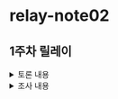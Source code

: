 # relay-note02
## 1주차 릴레이

<details>
<summary>토론 내용</summary>
 
### 1. 부스트캠프 커뮤니티는 어떤 커뮤니티가 되어야 할까? 커뮤니티라는 건 무엇일까? 
- 슬랙도 하나의 커뮤니티가 될 수 있을 것 같다.
- 정보공유, 소소한 잡답도 하면서 같이 성장하는 환경인 것 같다.
- 애매하거나 이해하기 어려운 미션을 같이 논의하면서 방향성을 잡아주는 데 큰 도움이 된다.
- 다른 캠퍼들이 올린 정보로 시작점을 찾고, 목표도 추가할 수 있다.

### 2. 개발자로서 학습하고 성장한다는 건 무엇일까? 학습과 성장이 되고 있는지 어떻게 확인할 수 있을까?
- 주로 미션 해결에 대해 토론함.
- 학습시간 안에 학습할 내용이 많아서, 방향성 정도만 알아간다는 느낌이 든다.
- 초반에는 미션을 해결하고 코드를 무조건 구현해야 한다는 집중이 있어서 배우는 것이 없었는데, 이번주 후반에는 더 학습에 집중하여 얻어가는 것이 더 많은 것 같다.
- 우선순위 결정, 최소한의 목표 등의 필요성을 느낀다.
- CS 지식도 얻고, 또 어떤식으로 학습을 진행해 나가야 하는지 배우는 것 같다.
- 제출은 했다, 베이직보다는 구현 이상의 내용을 생각해 나가서 구상, 설계까지도 생각하는 것 같다. 
 
### 3. AI에게는 어떤 도움을 받을 수 있고, 받을 수 없을까? AI가 할 수 있지만 하면 안 되는 일도 있을까? 
- AI에게 키워드를 주어서, 흐름/학습 순서를 정해주게 하는 것도 좋은 것 같다.
- 체크포인트 작성 같은 작업에서 도움을 받을 수도 있다.
  - 그렇지만 체크포인트를 직접 만드는 것이 학습에는 더 도움이 될 수도 있음
- 학습한 정보를 건내주고, 요약이나 자료 정리를 요청해주면 편리하다.
- 로직을 생각하지 않고, 그대로 코드를 작성해달라고 요청하니 학습은 됬지만, 구현 실력은 안 늘은 기분이 들었다
- 리서치 부분에서 물어볼 때 신뢰성이 안 들어서 "이걸로 배워도 되나" 같은 기분이 들었다. 공식 문서를 확인하는 것이 나은것 같다.
- https://notebooklm.google.com/ 같은 모델로 찾은 자료를 정리해달라고 요청하는 것도 좋은 생각 같다.
- https://www.perplexity.ai/ 로 검색을 대신 해주는 모델을 사용하는 것도 가능하다.
- 테스팅, 검증에서 사용하면 편리해질 수 있을 것 같다.

### 4. 챌린지를 하며 놓치고 있는 것과 과도하게 집중하고 있는 것은 무엇일까? 어떻게 보완할 수 있을까?
- 1순위는 건강 (잠, 컨디션, 생활패턴...) "하나만 더" 하다가 잠을 좀 잃는 것 같다.
- 여기서도 AI 사용이 가능할까?
- 완성에 과도하게 집중해서, 돌아볼때 맞는 내용이 별로 없는 기분이 들었다.
- 문제처럼 보기보다는 학습에 필요한 과정으로 보는 것이 이상적인 것 같다.

### 5. 부스트캠프에서 1주차를 보내면서 아쉬웠던 게 있었나? 시도해 보고 싶었지만 망설였던 게 있나?
- 시간부족으로 인해서 리팩토링/테스트를 못 거친 것이 아쉬웠다.
- 오류가 뜰때 어떻게 해결해야 할지 막히는 것이 아쉬웠다.
- 코드에 예외 처리를 못해준 것 같았고, 뒤돌아볼 때 내가 쓴 코드인데 이해가 잘 안됐다.

## 결론
- 미션을 수행하면서 시간이 부족함을 많이 느꼈다.
- 아무래도 학습 부분에서 자료 요약/검색/정리에서 AI를 사용하면 좋을 것 같다 (키워드 뽑아주기, 학습 순서 잡아주기 등)
- 자주 사용하는 프롬프트를 정리해보기?
- 미션 학습을 도와주는 (정리, 요약) 프롬프트를 제작하기

</details>

<details>

<summary>조사 내용</summary>
 - 프롬프트 만들기
  - xml, 마크다운을 사용하면 모델에게 알려주는 프롬프트를 정리할 수 있다.
  - Identity: 모델이 어떤 방식으로 답했으면 좋겠는지 입력하는 부분 (조사를 도와주는 선생님, 멘토...)
  - Context: 어떤 식의 입력이 들어올 수 있는지 설명하기
  - Instruction: 모델이 어떤 식으로 대답했으면 좋겠는지 설명
  - Constraints: 모델에게 제약 relay-note02
## 1주차 릴레이

<details>
<summary>토론 내용</summary>
 
### 1. 부스트캠프 커뮤니티는 어떤 커뮤니티가 되어야 할까? 커뮤니티라는 건 무엇일까? 
- 슬랙도 하나의 커뮤니티가 될 수 있을 것 같다.
- 정보공유, 소소한 잡답도 하면서 같이 성장하는 환경인 것 같다.
- 애매하거나 이해하기 어려운 미션을 같이 논의하면서 방향성을 잡아주는 데 큰 도움이 된다.
- 다른 캠퍼들이 올린 정보로 시작점을 찾고, 목표도 추가할 수 있다.

### 2. 개발자로서 학습하고 성장한다는 건 무엇일까? 학습과 성장이 되고 있는지 어떻게 확인할 수 있을까?
- 주로 미션 해결에 대해 토론함.
- 학습시간 안에 학습할 내용이 많아서, 방향성 정도만 알아간다는 느낌이 든다.
- 초반에는 미션을 해결하고 코드를 무조건 구현해야 한다는 집중이 있어서 배우는 것이 없었는데, 이번주 후반에는 더 학습에 집중하여 얻어가는 것이 더 많은 것 같다.
- 우선순위 결정, 최소한의 목표 등의 필요성을 느낀다.
- CS 지식도 얻고, 또 어떤식으로 학습을 진행해 나가야 하는지 배우는 것 같다.
- 제출은 했다, 베이직보다는 구현 이상의 내용을 생각해 나가서 구상, 설계까지도 생각하는 것 같다. 
 
### 3. AI에게는 어떤 도움을 받을 수 있고, 받을 수 없을까? AI가 할 수 있지만 하면 안 되는 일도 있을까? 
- AI에게 키워드를 주어서, 흐름/학습 순서를 정해주게 하는 것도 좋은 것 같다.
- 체크포인트 작성 같은 작업에서 도움을 받을 수도 있다.
  - 그렇지만 체크포인트를 직접 만드는 것이 학습에는 더 도움이 될 수도 있음
- 학습한 정보를 건내주고, 요약이나 자료 정리를 요청해주면 편리하다.
- 로직을 생각하지 않고, 그대로 코드를 작성해달라고 요청하니 학습은 됬지만, 구현 실력은 안 늘은 기분이 들었다
- 리서치 부분에서 물어볼 때 신뢰성이 안 들어서 "이걸로 배워도 되나" 같은 기분이 들었다. 공식 문서를 확인하는 것이 나은것 같다.
- https://notebooklm.google.com/ 같은 모델로 찾은 자료를 정리해달라고 요청하는 것도 좋은 생각 같다.
- https://www.perplexity.ai/ 로 검색을 대신 해주는 모델을 사용하는 것도 가능하다.
- 테스팅, 검증에서 사용하면 편리해질 수 있을 것 같다.

### 4. 챌린지를 하며 놓치고 있는 것과 과도하게 집중하고 있는 것은 무엇일까? 어떻게 보완할 수 있을까?
- 1순위는 건강 (잠, 컨디션, 생활패턴...) "하나만 더" 하다가 잠을 좀 잃는 것 같다.
- 여기서도 AI 사용이 가능할까?
- 완성에 과도하게 집중해서, 돌아볼때 맞는 내용이 별로 없는 기분이 들었다.
- 문제처럼 보기보다는 학습에 필요한 과정으로 보는 것이 이상적인 것 같다.

### 5. 부스트캠프에서 1주차를 보내면서 아쉬웠던 게 있었나? 시도해 보고 싶었지만 망설였던 게 있나?
- 시간부족으로 인해서 리팩토링/테스트를 못 거친 것이 아쉬웠다.
- 오류가 뜰때 어떻게 해결해야 할지 막히는 것이 아쉬웠다.
- 코드에 예외 처리를 못해준 것 같았고, 뒤돌아볼 때 내가 쓴 코드인데 이해가 잘 안됐다.

## 결론
- 미션을 수행하면서 시간이 부족함을 많이 느꼈다.
- 아무래도 학습 부분에서 자료 요약/검색/정리에서 AI를 사용하면 좋을 것 같다 (키워드 뽑아주기, 학습 순서 잡아주기 등)
- 자주 사용하는 프롬프트를 정리해보기?
- 미션 학습을 도와주는 (정리, 요약) 프롬프트를 제작하기

</details>

<details>

<summary>조사 내용</summary>

</details>


<details>

<summary>퀘스트</summary>

## 1. 프롬프트 베스트 프랙티스를 참고하여 학습 로드맵을 생성해주는 AI 프롬프트 만들기
- 학습에 필요한 자료들을 추천하는데 AI 활용해보기
## 2. 리드미 등의 작성한 문서 파일 다듬기에 AI 활용
## 3. 작성된 코드의 테스트 케이스 작성에 AI 활용
## 4. 건강을 고려해서 간단한 운동/식사를 추천해주는 프롬프트 만들기

</details>

